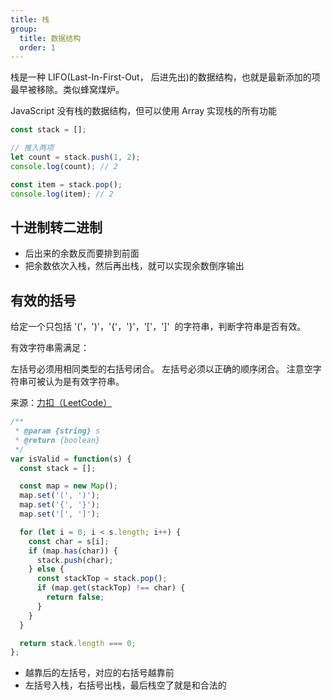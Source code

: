 ```yaml
---
title: 栈
group:
  title: 数据结构
  order: 1
---
```


栈是一种 LIFO(Last-In-First-Out， 后进先出)的数据结构，也就是最新添加的项最早被移除。类似蜂窝煤炉。

JavaScript 没有栈的数据结构，但可以使用 Array 实现栈的所有功能

```js
const stack = [];

// 推入两项
let count = stack.push(1, 2);
console.log(count); // 2

const item = stack.pop();
console.log(item); // 2
```

## 十进制转二进制

- 后出来的余数反而要排到前面
- 把余数依次入栈，然后再出栈，就可以实现余数倒序输出

## 有效的括号

给定一个只包括 '('，')'，'{'，'}'，'['，']'  的字符串，判断字符串是否有效。

有效字符串需满足：

左括号必须用相同类型的右括号闭合。
左括号必须以正确的顺序闭合。
注意空字符串可被认为是有效字符串。

来源：[力扣（LeetCode）](https://leetcode-cn.com/problems/valid-parentheses)

```js
/**
 * @param {string} s
 * @return {boolean}
 */
var isValid = function(s) {
  const stack = [];

  const map = new Map();
  map.set('(', ')');
  map.set('{', '}');
  map.set('[', ']');

  for (let i = 0; i < s.length; i++) {
    const char = s[i];
    if (map.has(char)) {
      stack.push(char);
    } else {
      const stackTop = stack.pop();
      if (map.get(stackTop) !== char) {
        return false;
      }
    }
  }

  return stack.length === 0;
};
```

- 越靠后的左括号，对应的右括号越靠前
- 左括号入栈，右括号出栈，最后栈空了就是和合法的
